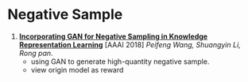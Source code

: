# Negative Sample

1. [**Incorporating GAN for Negative Sampling in Knowledge Representation Learning**](https://github.com/iofu728/PaperRead/blob/master/paper/ML/NegativeSample/IncorporatingGANforNegativeSamplinginKnowledgeRepresentationLearning.pdf) [AAAI 2018] _Peifeng Wang, Shuangyin Li, Rong pan_.
   - using GAN to generate high-quantity negative sample.
   - view origin model as reward
